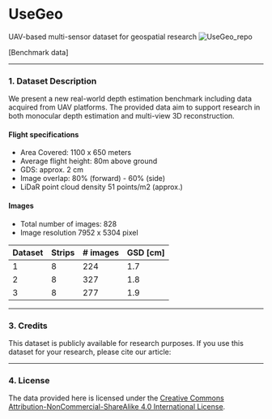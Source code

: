 # UseGeo
UAV-based multi-sensor dataset for geospatial research
![UseGeo_repo](https://user-images.githubusercontent.com/11046400/227237903-061cf8ae-d371-42fe-8e3b-74f2c8af9f48.png)

[Benchmark data]

_________________________________________________________________________
### 1. Dataset Description
We present a new real-world depth estimation benchmark including data acquired from UAV platforms.
The provided data aim to support research in both monocular depth estimation and multi-view 3D reconstruction.

#### Flight specifications

* Area Covered: 1100 x 650 meters
* Average flight height: 80m above ground
* GDS: approx. 2 cm
* Image overlap: 80% (forward) - 60% (side)
* LiDaR point cloud density 51 points/m2 (approx.)

#### Images
* Total number of images: 828
* Image resolution 7952 x 5304 pixel


|  Dataset | Strips  |  # images |  GSD [cm] |
|---|---|---|---|
|  1 | 8  |  224 |  1.7 |
|  2 |  8 | 327  |  1.8|
| 3  |  8 | 277  |  1.9|



_________________________________________________________________________
### 3. Credits
This dataset is publicly available for research purposes.
If you use this dataset for your research, please cite our article:

_________________________________________________________________________
### 4. License
The data provided here is licensed under the [Creative Commons Attribution-NonCommercial-ShareAlike 4.0 International License](https://creativecommons.org/licenses/by-nc-sa/4.0/).

